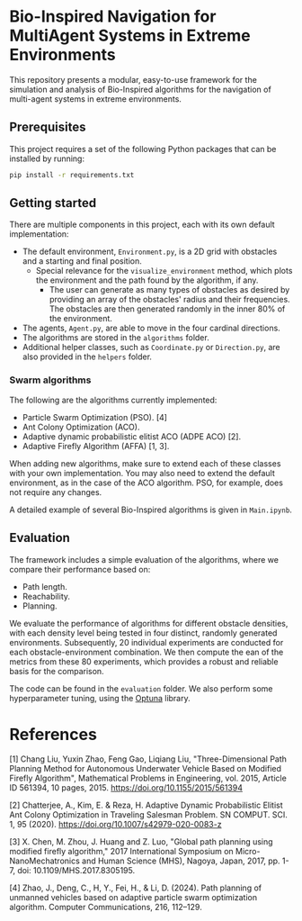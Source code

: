# Bio-Inspired Navigation for MultiAgent Systems in Extreme Environments

This repository presents a modular, easy-to-use framework for the simulation and analysis
of Bio-Inspired algorithms for the navigation of multi-agent systems in extreme environments.

## Prerequisites

This project requires a set of the following Python packages that can be installed by running:

```bash
pip install -r requirements.txt
```

## Getting started

There are multiple components in this project, each with its own default implementation:

- The default environment, `Environment.py`, is a 2D grid with obstacles and a starting and final position.
  - Special relevance for the  `visualize_environment` method, which plots the environment and the path found by the
    algorithm, if any.
    - The user can generate as many types of obstacles as desired
      by providing an array of the obstacles' radius and their frequencies. 
      The obstacles are then generated randomly in the inner 80% of the environment.
- The agents, `Agent.py`, are able to move in the four cardinal directions.
- The algorithms are stored in the `algorithms` folder.
- Additional helper classes, such as `Coordinate.py` or `Direction.py`, are also provided in the `helpers` folder.


### Swarm algorithms

The following are the algorithms currently implemented:
- Particle Swarm Optimization (PSO). [4]
- Ant Colony Optimization (ACO).
- Adaptive dynamic probabilistic elitist ACO (ADPE ACO) [2].
- Adaptive Firefly Algorithm (AFFA) [1, 3].

When adding new algorithms, make sure to extend each of these classes with your own implementation.
You may also need to extend the default environment, as in the case of the ACO algorithm.
PSO, for example, does not require any changes.

A detailed example of several Bio-Inspired algorithms is given in `Main.ipynb`.

## Evaluation

The framework includes a simple evaluation of the algorithms, where we compare their performance based on:
- Path length.
- Reachability.
- Planning.

We evaluate the performance of algorithms for different obstacle densities, with each density level being tested in four distinct, randomly generated environments.
Subsequently, 20 individual experiments are conducted for each obstacle-environment combination.
We then compute the ean of the metrics from these 80 experiments, which provides a robust and reliable basis for the comparison.

The code can be found in the `evaluation` folder.
We also perform some hyperparameter tuning, using the [Optuna](https://optuna.org/) library.

# References

[1] Chang Liu, Yuxin Zhao, Feng Gao, Liqiang Liu, "Three-Dimensional Path Planning Method for Autonomous Underwater
Vehicle Based on Modified Firefly Algorithm", Mathematical Problems in Engineering, vol. 2015, Article ID 561394, 
10 pages, 2015. https://doi.org/10.1155/2015/561394

[2] Chatterjee, A., Kim, E. & Reza, H. Adaptive Dynamic Probabilistic Elitist Ant Colony Optimization in Traveling 
Salesman Problem. SN COMPUT. SCI. 1, 95 (2020). https://doi.org/10.1007/s42979-020-0083-z

[3] X. Chen, M. Zhou, J. Huang and Z. Luo, "Global path planning using modified firefly algorithm," 2017 International
Symposium on Micro-NanoMechatronics and Human Science (MHS), Nagoya, Japan, 2017, pp. 1-7, doi: 10.1109/MHS.2017.8305195.

[4] Zhao, J., Deng, C., H, Y., Fei, H., & Li, D. (2024). Path planning of unmanned vehicles based on adaptive 
particle swarm optimization algorithm. Computer Communications, 216, 112–129.